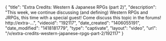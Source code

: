 {
    "title": "Extra Credits: Western & Japanese RPGs (part 2)",
    "description": "This week, we continue discussing (and defining) Western RPGs and JRPGs, this time with a special guest! Come discuss this topic in the forums! http:\/\/extra-...",
    "videoid": "192117",
    "date_created": "1406055191",
    "date_modified": "1418181779",
    "type": "captivate",
    "layout": "video",
    "url": "\/v\/extra-credits-western-japanese-rpgs-part-2\/192117"
}